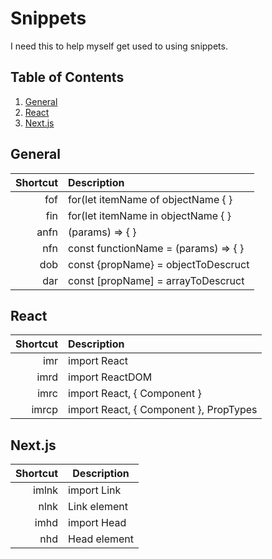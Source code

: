 # Snippets
I need this to help myself get used to using snippets.

## Table of Contents
1. [General](#general)
2. [React](#react)
3. [Next.js](#next.js)

## General
| Shortcut |              Description             |
|---------:|:-------------------------------------|
|      fof | for(let itemName of objectName { }   |
|      fin | for(let itemName in objectName { }   |
|     anfn | (params) => { }                      |
|      nfn | const functionName = (params) => { } |
|      dob | const {propName} = objectToDescruct  |
|      dar | const [propName] = arrayToDescruct   |

## React
| Shortcut |                Description               |
|---------:|:-----------------------------------------|
|      imr | import React                             |
|     imrd | import ReactDOM                          |
|     imrc | import React, { Component }              |
|    imrcp | import React, { Component }, PropTypes   |

## Next.js
| Shortcut | Description         |
|---------:|---------------------|
|    imlnk | import Link         |
|     nlnk | Link element        |
|     imhd | import Head         |
|      nhd | Head element        |
